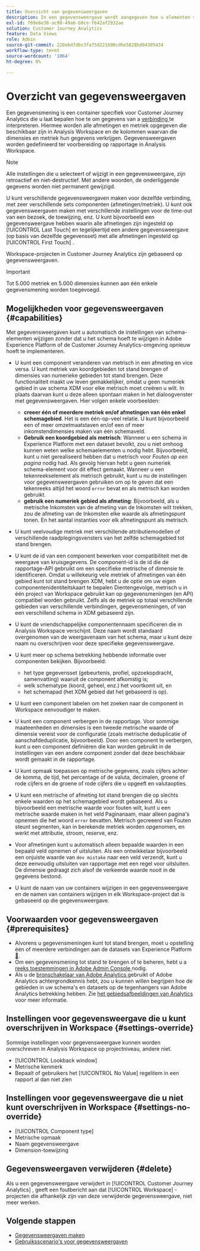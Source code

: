 ```yaml
---
title: Overzicht van gegevensweergaven
description: In een gegevensweergave wordt aangegeven hoe u elementen van de gegevens in de Customer Journey Analytics-verbinding wilt interpreteren, zoals metriek, afmetingen, sessies, enzovoort.
exl-id: f69e6e38-ac98-49a6-b0ce-f642af2932ae
solution: Customer Journey Analytics
feature: Data Views
role: Admin
source-git-commit: 220ebd7dbc3fa75d221690cd6e5828bd94395434
workflow-type: tm+mt
source-wordcount: '1064'
ht-degree: 0%

---
```


# Overzicht van gegevensweergaven

Een gegevensmening is een container specifiek voor Customer Journey Analytics die u laat bepalen hoe te om gegevens van a [ verbinding ](/help/connections/create-connection.md) te interpreteren. Hiermee worden alle afmetingen en metriek opgegeven die beschikbaar zijn in Analysis Workspace en de kolommen waarvan die dimensies en metriek hun gegevens verkrijgen. Gegevensweergaven worden gedefinieerd ter voorbereiding op rapportage in Analysis Workspace.

>[!NOTE]
>
>Alle instellingen die u selecteert of wijzigt in een gegevensweergave, zijn retroactief en niet-destructief. Met andere woorden, de onderliggende gegevens worden niet permanent gewijzigd.

U kunt verschillende gegevensweergaven maken voor dezelfde verbinding, met zeer verschillende sets componenten (afmetingen/metriek). U kunt ook gegevensweergaven maken met verschillende instellingen voor de time-out van een bezoek, de toewijzing, enz. U kunt bijvoorbeeld een gegevensweergave hebben waarin alle afmetingen zijn ingesteld op [!UICONTROL Last Touch] en tegelijkertijd een andere gegevensweergave (op basis van dezelfde gegevensset) met alle afmetingen ingesteld op [!UICONTROL First Touch] .

Workspace-projecten in Customer Journey Analytics zijn gebaseerd op gegevensweergaven.

>[!IMPORTANT]
>
>Tot 5.000 metriek en 5.000 dimensies kunnen aan één enkele gegevensmening worden toegevoegd.

## Mogelijkheden voor gegevensweergaven {#capabilities}

Met gegevensweergaven kunt u automatisch de instellingen van schema-elementen wijzigen zonder dat u het schema hoeft te wijzigen in Adobe Experience Platform of de Customer Journey Analytics-omgeving opnieuw hoeft te implementeren.

* U kunt een component veranderen van metrisch in een afmeting en vice versa. U kunt metriek van koordgebieden tot stand brengen of dimensies van numerieke gebieden tot stand brengen. Deze functionaliteit maakt uw leven gemakkelijker, omdat u geen numeriek gebied in uw schema XDM voor elke metrisch moet creëren u wilt. In plaats daarvan kunt u deze alleen spontaan maken in het dialoogvenster met gegevensweergaven. Hier volgen enkele voorbeelden:
   * **creeer één of meerdere metriek en/of afmetingen van één enkel schemagebied**. Het is een één-op-veel relatie. U kunt bijvoorbeeld een of meer omzetmaatstaven en/of een of meer inkomstendimensies maken van één schemaveld.
   * **Gebruik een koordgebied als metrisch**: Wanneer u een schema in Experience Platform met een dataset bevolkt, zou u niet omhoog kunnen weten welke schemaelementen u nodig hebt. Bijvoorbeeld, kunt u niet gerealiseerd hebben dat u metrisch voor *Fouten op een pagina* nodig had. Als gevolg hiervan hebt u geen numeriek schema-element voor dit effect gemaakt. Wanneer u een tekenreekselement als metrisch gebruikt, kunt u nu de instellingen voor gegevensweergaven gebruiken om op te geven dat een tekenreeks altijd het woord `error` bevat en als metrisch kan worden gebruikt.
   * **gebruik een numeriek gebied als afmeting**: Bijvoorbeeld, als u metrische Inkomsten van de afmeting van de Inkomsten wilt trekken, zou de afmeting van de Inkomsten elke waarde als afmetingspunt tonen. En het aantal instanties voor elk afmetingspunt als metrisch.

* U kunt veelvoudige metriek met verschillende attributiemodellen of verschillende raadplegingsvensters van het zelfde schemagebied tot stand brengen.

* U kunt de id van een component bewerken voor compatibiliteit met de weergave van kruisgegevens. De component-id is de id die de rapportage-API gebruikt om een specifieke metrische of dimensie te identificeren. Omdat u willekeurig vele metriek of afmetingen van één gebied kunt tot stand brengen XDM, hebt u de optie om uw eigen componentenidentiteitskaart te bepalen Dientengevolge, metrisch u in één project van Workspace gebruikt kan op gegevensmeningen (en API) compatibel worden gebruikt. Zelfs als de metriek op totaal verschillende gebieden van verschillende verbindingen, gegevensmeningen, of van een verschillend schema in XDM gebaseerd zijn.

* U kunt de vriendschappelijke componentennaam specificeren die in Analysis Workspace verschijnt. Deze naam wordt standaard overgenomen van de weergavenaam van het schema, maar u kunt deze naam nu overschrijven voor deze specifieke gegevensweergave.

* U kunt meer op schema betrekking hebbende informatie over componenten bekijken. Bijvoorbeeld:

   * het type gegevensset (gebeurtenis, profiel, opzoekopdracht, samenvatting) waaruit de component afkomstig is;
   * welk schematype (koord, geheel, enz.) het voortkomt uit, en
   * het schemapad (het XDM gebied dat het gebaseerd is op).

* U kunt een component labelen om het zoeken naar de component in Workspace eenvoudiger te maken.

* U kunt een component verbergen in de rapportage. Voor sommige maateenheden en dimensies is een tweede metrische waarde of dimensie vereist voor de configuratie (zoals metrische deduplicatie of aanschafdeduplicatie, bijvoorbeeld). Door een component te verbergen, kunt u een component definiëren die kan worden gebruikt in de instellingen van een andere component zonder dat deze beschikbaar wordt gemaakt in de rapportage.

* U kunt opmaak toepassen op metrische gegevens, zoals cijfers achter de komma, de tijd, het percentage of de valuta, decimalen, groene of rode cijfers en de groene of rode cijfers die u opgeeft en valutaopties.

* U kunt een metrische of afmeting tot stand brengen die op slechts enkele waarden op het schemagebied wordt gebaseerd. Als u bijvoorbeeld een metrische waarde voor fouten wilt, kunt u een metrische waarde maken in het veld Paginanaam, maar alleen pagina&#39;s opnemen die het woord `error` bevatten. Metrisch gecreeerd van Fouten steunt segmenten, kan in berekende metriek worden opgenomen, en werkt met attributie, stroom, reserve, enz.

* Voor afmetingen kunt u automatisch alleen bepaalde waarden in een bepaald veld opnemen of uitsluiten. Als een ontwikkelaar bijvoorbeeld een onjuiste waarde van `dev mistake` naar een veld verzendt, kunt u deze eenvoudig uitsluiten van rapportage met een regel voor uitsluiten. De dimensie gedraagt zich alsof de verkeerde waarde nooit in de gegevens bestond.

* U kunt de naam van uw containers wijzigen in een gegevensweergave en de namen van containers wijzigen in elk Workspace-project dat is gebaseerd op die gegevensweergave.

## Voorwaarden voor gegevensweergaven {#prerequisites}

* Alvorens u gegevensmeningen kunt tot stand brengen, moet u opstelling één of meerdere verbindingen aan de datasets van Experience Platform [&#128279;](/help/connections/create-connection.md).
* Om een gegevensmening tot stand te brengen of te beheren, hebt u a [ reeks toestemmingen in Adobe Admin Console ](https://experienceleague.adobe.com/nl/docs/analytics-platform/using/cja-overview/cja-overview) nodig.
* Als u de [ bronschakelaar van Adobe Analytics ](/help/data-ingestion/analytics.md) gebruikt of Adobe Analytics achtergrondkennis hebt, zou u kunnen willen begrijpen hoe de gebieden in uw schema&#39;s en datasets op de tegenhangers van Adobe Analytics betrekking hebben. Zie [ het gebiedsafbeeldingen van Analytics ](https://experienceleague.adobe.com/nl/docs/experience-platform/sources/connectors/adobe-applications/mapping/analytics) voor meer informatie.

## Instellingen voor gegevensweergave die u kunt overschrijven in Workspace {#settings-override}

Sommige instellingen voor gegevensweergave kunnen worden overschreven in Analysis Workspace op projectniveau, andere niet.

* [!UICONTROL Lookback window]
* Metrische kenmerk
* Bepaalt of gebruikers het [!UICONTROL No Value] regelitem in een rapport al dan niet zien

## Instellingen voor gegevensweergave die u niet kunt overschrijven in Workspace {#settings-no-override}

* [!UICONTROL Component type]
* Metrische opmaak
* Naam gegevensweergave
* Dimension-toewijzing

## Gegevensweergaven verwijderen {#delete}

Als u een gegevensweergave verwijdert in [!UICONTROL Customer Journey Analytics] , geeft een foutbericht aan dat [!UICONTROL Workspace] -projecten die afhankelijk zijn van deze verwijderde gegevensweergave, niet meer werken.

## Volgende stappen

* [Gegevensweergaven maken](/help/data-views/create-dataview.md)
* [Gebruiksscenario&#39;s voor gegevensweergaven](/help/use-cases/data-views/data-views-usecases.md)

